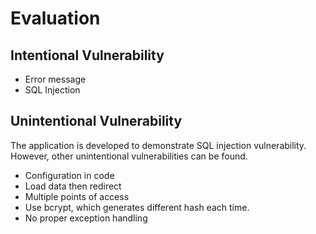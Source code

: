 # Evaluation

## Intentional Vulnerability

- Error message
- SQL Injection

## Unintentional Vulnerability

The application is developed to demonstrate SQL injection vulnerability.
However, other unintentional vulnerabilities can be found.

- Configuration in code
- Load data then redirect
- Multiple points of access
- Use bcrypt, which generates different hash each time.
- No proper exception handling
